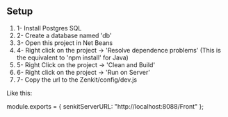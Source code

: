  

## Setup

<ol>
 <li>1- Install Postgres SQL</li>
 <li>2- Create a database named 'db'</li>
 <li>3- Open this project in Net Beans</li>
 <li>4- Right click on the project -> 'Resolve dependence problems' (This is the equivalent to 'npm install' for Java)</li>
 <li>5- Right Click on the project -> 'Clean and Build'</li>
 <li>6- Right click on the project -> 'Run on Server'</li>
 <li>7- Copy the url to the Zenkit/config/dev.js</li>
</ol>








Like this:

module.exports = {
  senkitServerURL: "http://localhost:8088/Front"
};
